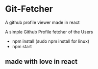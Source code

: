 # Git-Fetcher
A github profile viewer made in react

A simple Github Profile fetcher of the Users

- npm install (sudo npm install for linux)
- npm start


## made with love in react
